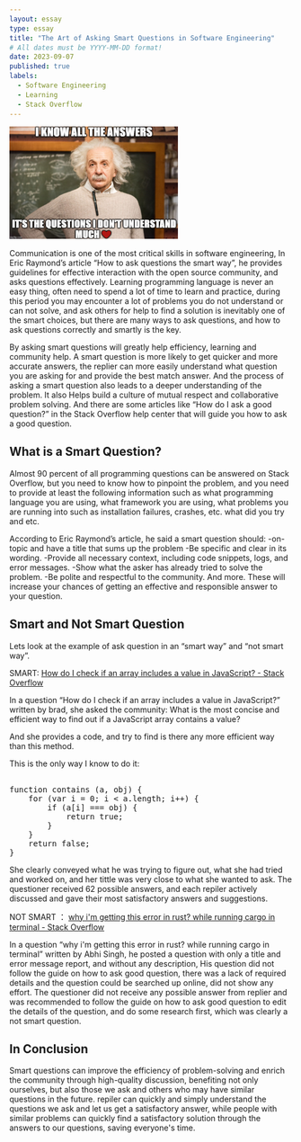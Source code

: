 ```yaml
---
layout: essay
type: essay
title: "The Art of Asking Smart Questions in Software Engineering"
# All dates must be YYYY-MM-DD format!
date: 2023-09-07
published: true
labels:
  - Software Engineering
  - Learning
  - Stack Overflow
---
```


<img width="300px" class="rounded float-start pe-4" src="../img/smart.png">

Communication is one of the most critical skills in software engineering, In Eric Raymond’s article “How to ask questions the smart way”, he provides guidelines for effective interaction with the open source community, and asks questions effectively.
Learning programming language is never an easy thing, often need to spend a lot of time to learn and practice, during this period you may encounter a lot of problems you do not understand or can not solve, and ask others for help to find a solution is inevitably one of the smart choices, but there are many ways to ask questions, and how to ask questions correctly and smartly is the key.

By asking smart questions will greatly help efficiency, learning and community help. 
A smart question is more likely to get quicker and more accurate answers, the replier can more easily understand what question you are asking for and provide the best match answer.
And the process of asking a smart question also leads to a deeper understanding of the problem.
It also Helps build a culture of mutual respect and collaborative problem solving.
And there are some articles like “How do I ask a good question?” in the Stack Overflow help center that will guide you how to ask a good question.

## What is a Smart Question?

Almost 90 percent of all programming questions can be answered on Stack Overflow, but you need to know how to pinpoint the problem, and you need to provide at least the following information such as what programming language you are using, what framework you are using, what problems you are running into such as installation failures, crashes, etc. what did you try and etc.

According to Eric Raymond’s article, he said a smart question should:
-on-topic and have a title that sums up the problem
-Be specific and clear in its wording.
-Provide all necessary context, including code snippets, logs, and error messages.
-Show what the asker has already tried to solve the problem.
-Be polite and respectful to the community.
And more.
These will increase your chances of getting an effective and responsible answer to your question.

## Smart and Not Smart Question

Lets look at the example of ask question in an “smart way” and “not smart way”.

SMART:
<a href="https://stackoverflow.com/questions/237104/how-do-i-check-if-an-array-includes-a-value-in-javascript">How do I check if an array includes a value in JavaScript? - Stack Overflow</a>

In a question “How do I check if an array includes a value in JavaScript?” written by brad, she asked the community: What is the most concise and efficient way to find out if a JavaScript array contains a value?

And she provides a code, and try to find is there any more efficient way than this method.

This is the only way I know to do it:

<pre> 
function contains (a, obj) {
    for (var i = 0; i < a.length; i++) {
        if (a[i] === obj) {
            return true;
        }
    }
    return false;   
}
</pre>

She clearly conveyed what he was trying to figure out, what she had tried and worked on, and her tittle was very close to what she wanted to ask.
The questioner received 62 possible answers, and each repiler actively discussed and gave their most satisfactory answers and suggestions.

NOT SMART ：
<a href="https://stackoverflow.com/questions/59102067/why-im-getting-this-error-in-rust-while-running-cargo-in-terminal">why i'm getting this error in rust? while running cargo in terminal - Stack Overflow</a>

In a question “why i'm getting this error in rust? while running cargo in terminal” written by Abhi Singh, he posted a question with only a title and error message report, and without any description,
His question did not follow the guide on how to ask good question, there was a lack of required details and the question could be searched up online, did not show any effort.
The questioner did not receive any possible answer from replier and was recommended to follow the guide on how to ask good question to edit the details of the question, and do some research first, which was clearly a not smart question.


## In Conclusion

Smart questions can improve the efficiency of problem-solving and enrich the community through high-quality discussion, benefiting not only ourselves, but also those we ask and others who may have similar questions in the future.
repiler can quickly and simply understand the questions we ask and let us get a satisfactory answer, while people with similar problems can quickly find a satisfactory solution through the answers to our questions, saving everyone's time.

